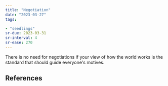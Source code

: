```yaml
---
title: "Negotiation"
date: "2023-03-27"
tags:

- "seedlings"
sr-due: 2023-03-31
sr-interval: 4
sr-ease: 270
---
```


There is no need for negotiations if your view of how the world works is the standard that should guide everyone's motives.

## References